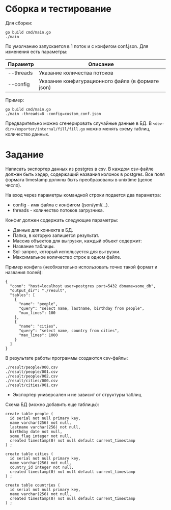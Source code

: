 # Сборка и тестирование
Для сборки:
```
go build cmd/main.go
./main
```
По умолчанию запускается в 1 поток и с конфигом conf.json. Для изменения есть параметры:

Параметр                              | Описание
---                                   | ---
--threads                             | Указание количества потоков
--config                              | Указание конфигурационного файла (в формате json)

Пример:
```
go build cmd/main.go
./main -threads=8 -config=custom_conf.json
```

Предварительно можно сгенерировать случайные данные в БД.
В ``<dev-dir>/exporter/internal/fill/fill.go`` можно менять схему таблиц, количество данных.

# Задание

Написать экспортер данных из postgres в csv. В каждом csv-файле должен быть хэдер, содержащий названия колонок в postgres. Все поля формата timestamp должны быть преобразованы в unixtime (целое число).


На вход через параметры командной строки подается два параметра:
- config - имя файла с конфигом (json/yml/...).
- threads - количество потоков загрузчика.

Конфиг должен содержать следующие параметры:
- Данные для коннекта в БД.
- Папка, в которую запишется результат.
- Массив объектов для выгрузки, каждый объект содержит:
- Название таблицы.
- Sql-запрос, который используется для выгрузки.
- Максимальное количество строк в одном файле.

Пример конфига (необязательно использовать точно такой формат и названия полей):

```
{
  "conn": "host=localhost user=postgres port=5432 dbname=some_db",
  "output_dir": "./result",
  "tables": [
    {
      "name": "people",
      "query": "select name, lastname, birthday from people",
      "max_lines": 100
    },
    {
      "name": "cities",
      "query": "select name, country from cities",
      "max_lines": 1000
    }
  ]
}
```

В результате работы программы создаются csv-файлы:

```
./result/people/000.csv
./result/people/001.csv
./result/people/002.csv
./result/cities/000.csv
./result/cities/001.csv
```

* Экспортер универсален и не зависит от структуры таблиц

Схема БД (можно добавить еще таблицы):
```
create table people (
  id serial not null primary key,
  name varchar(256) not null,
  lastname varchar(256) not null,
  birthday date not null,
  some_flag integer not null,
  created timestamp(0) not null default current_timestamp
) ;

create table cities (
  id serial not null primary key,
  name varchar(256) not null,
  country_id integer not null,
  created timestamp(0) not null default current_timestamp
) ;

create table countries (
  id serial not null primary key,
  name varchar(256) not null,
  created timestamp(0) not null default current_timestamp
) ;
```
